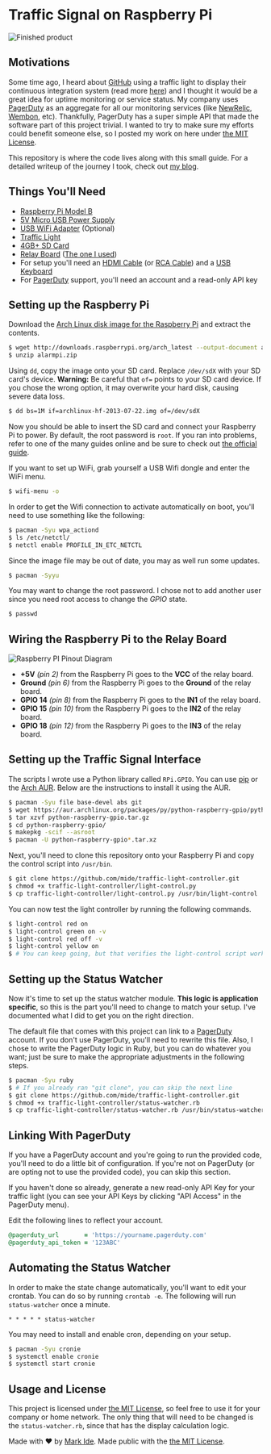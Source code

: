 Traffic Signal on Raspberry Pi
==============================

![Finished product](https://i.imgur.com/85DE6UCl.jpg)

Motivations
-----------

Some time ago, I heard about [GitHub](http://www.github.com/) using a traffic light to display their continuous integration system (read more [here](http://urbanhonking.com/ideasfordozens/2010/05/19/the_github_stoplight/)) and I thought it would be a great idea for uptime monitoring or service status. My company uses [PagerDuty](http://www.pagerduty.com) as an aggregate for all our monitoring services (like [NewRelic](http://www.newrelic.com), [Wembon](http://www.webmon.com), etc). Thankfully, PagerDuty has a super simple API that made the software part of this project trivial. I wanted to try to make sure my efforts could benefit someone else, so I posted my work on here under [the MIT License](LICENSE.txt).

This repository is where the code lives along with this small guide. For a detailed writeup of the journey I took, check out [my blog](http://www.mide.io/2015/04/20/server-traffic-light.html).

Things You'll Need
------------------
- [Raspberry Pi Model B](http://www.amazon.com/s?url=search-alias%3Daps&field-keywords=Raspberry+Pi+Model+B)
- [5V Micro USB Power Supply](http://www.amazon.com/s?url=search-alias%3Daps&field-keywords=5V+Micro+USB+Power+Supply)
- [USB WiFi Adapter](http://www.amazon.com/s?url=search-alias%3Daps&field-keywords=USB+WiFi+Adapter) (Optional)
- [Traffic Light](http://www.amazon.com/s?url=search-alias%3Daps&field-keywords=Traffic+Light)
- [4GB+ SD Card](http://www.amazon.com/s?url=search-alias%3Daps&field-keywords=4GB+SD+Card)
- [Relay Board](http://www.amazon.com/s?url=search-alias%3Daps&field-keywords=Relay+Board) ([The one I used](http://www.amazon.com/gp/product/B0057OC5O8/ref=oh_aui_detailpage_o00_s00?ie=UTF8&psc=1))
- For setup you'll need an [HDMI Cable](http://www.amazon.com/s?url=search-alias%3Daps&field-keywords=HDMI+Cable) (or [RCA Cable](http://www.amazon.com/s?url=search-alias%3Daps&field-keywords=RCA+Cable)) and a [USB Keyboard](http://www.amazon.com/s?url=search-alias%3Daps&field-keywords=USB+Keyboard)
- For [PagerDuty](http://www.pagerduty.com) support, you'll need an account and a read-only API key

Setting up the Raspberry Pi
---------------------------

Download the [Arch Linux disk image for the Raspberry Pi](http://archlinuxarm.org/platforms/armv6/raspberry-pi) and extract the contents.
```sh
$ wget http://downloads.raspberrypi.org/arch_latest --output-document alarmpi.zip
$ unzip alarmpi.zip
```

Using `dd`, copy the image onto your SD card. Replace `/dev/sdX` with your SD card's device. **Warning:** Be careful that `of=` points to your SD card device. If you chose the wrong option, it may overwrite your hard disk, causing severe data loss.
```sh
$ dd bs=1M if=archlinux-hf-2013-07-22.img of=/dev/sdX
```

Now you should be able to insert the SD card and connect your Raspberry Pi to power. By default, the root password is `root`. If you ran into problems, refer to one of the many guides online and be sure to check out [the official guide](http://archlinuxarm.org/platforms/armv6/raspberry-pi).

If you want to set up WiFi, grab yourself a USB Wifi dongle and enter the WiFi menu.
```sh
$ wifi-menu -o
```

In order to get the Wifi connection to activate automatically on boot, you'll need to use something like the following:
```sh
$ pacman -Syu wpa_actiond
$ ls /etc/netctl/
$ netctl enable PROFILE_IN_ETC_NETCTL
```

Since the image file may be out of date, you may as well run some updates.
```sh
$ pacman -Syyu
```

You may want to change the root password. I chose not to add another user since you need root access to change the *GPIO* state.
```sh
$ passwd
```

Wiring the Raspberry Pi to the Relay Board
------------------------------------------

![Raspberry PI Pinout Diagram](http://developer-blog.net/wp-content/uploads/2013/09/raspberry-pi-rev2-gpio-pinout.jpg)

- **+5V** *(pin 2)* from the Raspberry Pi goes to the **VCC** of the relay board.
- **Ground** *(pin 6)* from the Raspberry Pi goes to the **Ground** of the relay board.
- **GPIO 14** *(pin 8)* from the Raspberry Pi goes to the **IN1** of the relay board.
- **GPIO 15** *(pin 10)* from the Raspberry Pi goes to the **IN2** of the relay board.
- **GPIO 18** *(pin 12)* from the Raspberry Pi goes to the **IN3** of the relay board.

Setting up the Traffic Signal Interface
---------------------------------------

The scripts I wrote use a Python library called `RPi.GPIO`. You can use [pip](http://www.pip-installer.org/) or the [Arch AUR](https://aur.archlinux.org/). Below are the instructions to install it using the AUR.
```sh
$ pacman -Syu file base-devel abs git
$ wget https://aur.archlinux.org/packages/py/python-raspberry-gpio/python-raspberry-gpio.tar.gz
$ tar xzvf python-raspberry-gpio.tar.gz
$ cd python-raspberry-gpio/
$ makepkg -scif --asroot
$ pacman -U python-raspberry-gpio*.tar.xz
```

Next, you'll need to clone this repository onto your Raspberry Pi and copy the control script into `/usr/bin`.
```sh
$ git clone https://github.com/mide/traffic-light-controller.git
$ chmod +x traffic-light-controller/light-control.py
$ cp traffic-light-controller/light-control.py /usr/bin/light-control
```

You can now test the light controller by running the following commands.
```sh
$ light-control red on
$ light-control green on -v
$ light-control red off -v
$ light-control yellow on
$ # You can keep going, but that verifies the light-control script works.
```

Setting up the Status Watcher
-----------------------------

Now it's time to set up the status watcher module. **This logic is application specific**, so this is the part you'll need to change to match your setup. I've documented what I did to get you on the right direction.

The default file that comes with this project can link to a [PagerDuty](http://www.pagerduty.com) account. If you don't use PagerDuty, you'll need to rewrite this file. Also, I chose to write the PagerDuty logic in Ruby, but you can do whatever you want; just be sure to make the appropriate adjustments in the following steps.

```sh
$ pacman -Syu ruby
$ # If you already ran "git clone", you can skip the next line
$ git clone https://github.com/mide/traffic-light-controller.git
$ chmod +x traffic-light-controller/status-watcher.rb
$ cp traffic-light-controller/status-watcher.rb /usr/bin/status-watcher
```

Linking With PagerDuty
----------------------

If you have a PagerDuty account and you're going to run the provided code, you'll need to do a little bit of configuration. If you're not on PagerDuty (or are opting not to use the provided code), you can skip this section.

If you haven't done so already, generate a new read-only API Key for your traffic light (you can see your API Keys by clicking "API Access" in the PagerDuty menu).

Edit the following lines to reflect your account.

```ruby
@pagerduty_url       = 'https://yourname.pagerduty.com'
@pagerduty_api_token = '123ABC'
```

Automating the Status Watcher
-----------------------------

In order to make the state change automatically, you'll want to edit your crontab. You can do so by running `crontab -e`. The following will run `status-watcher` once a minute.

    * * * * * status-watcher

You may need to install and enable cron, depending on your setup.
```sh
$ pacman -Syu cronie
$ systemctl enable cronie
$ systemctl start cronie
```

Usage and License
-----------------

This project is licensed under [the MIT License](LICENSE.txt), so feel free to use it for your company or home network. The only thing that will need to be changed is the `status-watcher.rb`, since that has the display calculation logic.

Made with :heart: by [Mark Ide](http://github.com/mide). Made public with the [the MIT License](LICENSE.txt).
